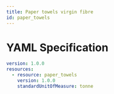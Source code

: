 ```yaml
---
title: Paper towels virgin fibre
id: paper_towels
---
```




# YAML Specification

```yaml
version: 1.0.0
resources: 
  - resource: paper_towels
    version: 1.0.0
    standardUnitOfMeasure: tonne
```



